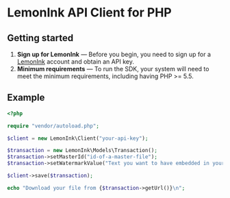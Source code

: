 # LemonInk API Client for PHP

## Getting started

1. **Sign up for LemonInk** — Before you begin, you need to sign up for a [LemonInk](https://www.lemonink.co/session/register) account and obtain an API key.
2. **Minimum requirements** — To run the SDK, your system will need to meet the minimum requirements, including having PHP >= 5.5.

## Example

````PHP
<?php

require "vendor/autoload.php";

$client = new LemonInk\Client("your-api-key");

$transaction = new LemonInk\Models\Transaction();
$transaction->setMasterId("id-of-a-master-file");
$transaction->setWatermarkValue("Text you want to have embedded in your file");

$client->save($transaction);

echo "Download your file from {$transaction->getUrl()}\n";

````
